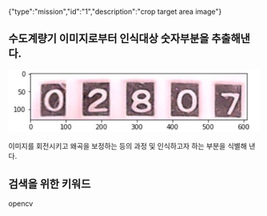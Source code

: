 {"type":"mission","id":"1","description":"crop target area image"}
## 수도계량기 이미지로부터 인식대상 숫자부분을 추출해낸다.
![계량기값](./meter_value.jpg)

이미지를 회전시키고 왜곡을 보정하는 등의 과정 및 인식하고자 하는 부분을 식별해 낸다.

## 검색을 위한 키워드
opencv
